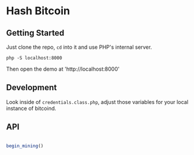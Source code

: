 # Hash Bitcoin

## Getting Started

Just clone the repo, `cd` into it and use PHP's internal server.

`php -S localhost:8000`

Then open the demo at 'http://localhost:8000'

##  Development
Look inside of `credentials.class.php`, adjust those variables for your local instance of bitcoind.

## API

```JavaScript

begin_mining()


```
